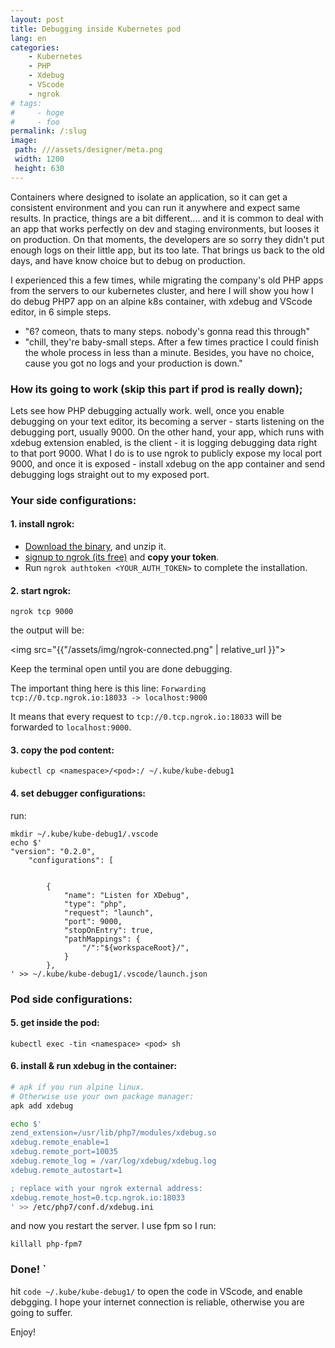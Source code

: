 ```yaml
---
layout: post
title: Debugging inside Kubernetes pod
lang: en
categories:
    - Kubernetes
    - PHP
    - Xdebug
    - VScode
    - ngrok
# tags:
#     - hoge
#     - foo
permalink: /:slug
image:
 path: ///assets/designer/meta.png
 width: 1200
 height: 630
---
```


Containers where designed to isolate an application, so it can get a consistent environment and you can run it anywhere and expect same results.
In practice, things are a bit different.... and it is common to deal with an app that works perfectly on dev and staging environments, but looses it on production. On that moments, the developers are so sorry they didn't put enough logs on their little app, but its too late. That brings us back to the old days, and have know choice but to debug on production.

I experienced this a few times, while migrating the company's old PHP apps from the servers to our kubernetes cluster, and here I will show you how I do debug PHP7 app on an alpine k8s container, with xdebug and VScode editor, in 6 simple steps.

- "6? comeon, thats to many steps. nobody's gonna read this through"
- "chill, they're baby-small steps. After a few times practice I could finish the whole process in less than a minute. Besides, you have no choice, cause you got no logs and your production is down."

### How its going to work (skip this part if prod is really down);

Lets see how PHP debugging actually work. well, once you enable debugging on your text editor, its becoming a server - starts  listening on the debugging port, usually 9000. On the other hand, your app, which runs with xdebug extension enabled, is the client - it is logging debugging data right to that port 9000.
What I do is to use ngrok to publicly expose my local port 9000, and once it is exposed - install xdebug on the app container and send debugging logs straight out to my exposed port.

### Your side configurations:

#### 1. install ngrok:
   
- [Download the binary](https://ngrok.com/download), and unzip it.
- [signup to ngrok (its free)](https://dashboard.ngrok.com/signup) and **copy your token**.
- Run `ngrok authtoken <YOUR_AUTH_TOKEN>` to complete the installation.

#### 2. start ngrok:

```
ngrok tcp 9000
``` 
the output will be:

<img src="{{"/assets/img/ngrok-connected.png" | relative_url }}">

Keep the terminal open until you are done debugging.

The important thing here is this line: `Forwarding         tcp://0.tcp.ngrok.io:18033 -> localhost:9000`

It means that every request to `tcp://0.tcp.ngrok.io:18033` will be forwarded to `localhost:9000`.

#### 3. copy the pod content:

```
kubectl cp <namespace>/<pod>:/ ~/.kube/kube-debug1
```

#### 4. set debugger configurations:

run: 
```
mkdir ~/.kube/kube-debug1/.vscode
echo $'
"version": "0.2.0",
    "configurations": [
    
    
        {
            "name": "Listen for XDebug",
            "type": "php",
            "request": "launch",
            "port": 9000,
            "stopOnEntry": true,
            "pathMappings": {
                "/":"${workspaceRoot}/",
            }
        },
' >> ~/.kube/kube-debug1/.vscode/launch.json
```

### Pod side configurations:

#### 5. get inside the pod: 

`kubectl exec -tin <namespace> <pod> sh`

#### 6. install & run xdebug in the container:

```sh
# apk if you run alpine linux. 
# Otherwise use your own package manager:
apk add xdebug 

echo $'
zend_extension=/usr/lib/php7/modules/xdebug.so
xdebug.remote_enable=1
xdebug.remote_port=10035
xdebug.remote_log = /var/log/xdebug/xdebug.log
xdebug.remote_autostart=1

; replace with your ngrok external address:
xdebug.remote_host=0.tcp.ngrok.io:18033
' >> /etc/php7/conf.d/xdebug.ini
```
and now you restart the server. I use fpm so I run:

`killall php-fpm7`


### Done! `
hit `code ~/.kube/kube-debug1/` to open the code in VScode, and enable debgging.
I hope your internet connection is reliable, otherwise you are going to suffer.

Enjoy!

